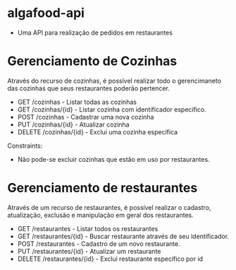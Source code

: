 # algafood-api
- Uma API para realização de pedidos em restaurantes

# Gerenciamento de Cozinhas

Através do recurso de cozinhas, é possível realizar todo o gerencimaneto das cozinhas que seus restaurantes poderão pertencer.

* GET /cozinhas - Listar todas as cozinhas
* GET /cozinhas/{id} - Listar cozinha com identificador específico.
* POST /cozinhas - Cadastrar uma nova cozinha
* PUT /cozinhas/{id} - Atualizar cozinha
* DELETE /cozinhas/{id} - Exclui uma cozinha específica

Constraints:
 - Não pode-se excluir cozinhas que estão em uso por restaurantes.

# Gerenciamento de restaurantes

Através de um recurso de restaurantes, é possível realizar o cadastro, atualização, exclusão e manipulação em geral dos restaurantes.

* GET /restaurantes - Listar todos os restaurantes
* GET /restaurantes/{id} - Buscar restaurante através de seu identificador.
* POST /restaurantes - Cadastro de um novo restaurante.
* PUT /restaurantes/{id} - Atualizar um restaurante
* DELETE /restaurantes/{id} - Exclui restaurante específico por id

